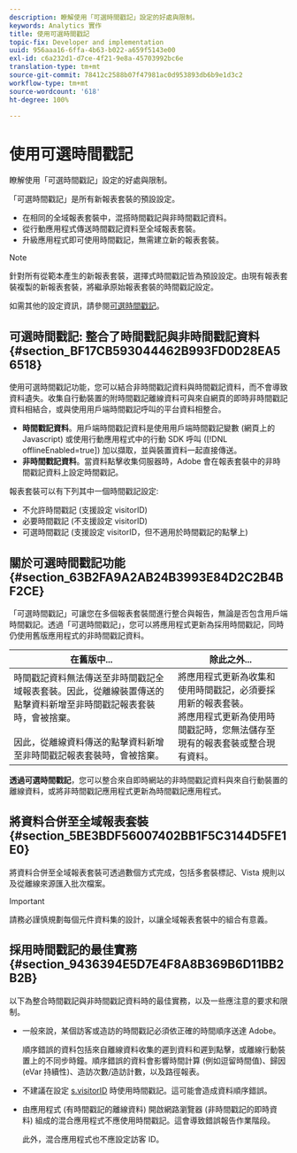 ```yaml
---
description: 瞭解使用「可選時間戳記」設定的好處與限制。
keywords: Analytics 實作
title: 使用可選時間戳記
topic-fix: Developer and implementation
uuid: 956aaa16-6ffa-4b63-b022-a659f5143e00
exl-id: c6a232d1-d7ce-4f21-9e8a-45703992bc6e
translation-type: tm+mt
source-git-commit: 78412c2588b07f47981ac0d953893db6b9e1d3c2
workflow-type: tm+mt
source-wordcount: '618'
ht-degree: 100%

---
```


# 使用可選時間戳記

瞭解使用「可選時間戳記」設定的好處與限制。

「可選時間戳記」是所有新報表套裝的預設設定。

* 在相同的全域報表套裝中，混搭時間戳記與非時間戳記資料。
* 從行動應用程式傳送時間戳記資料至全域報表套裝。
* 升級應用程式即可使用時間戳記，無需建立新的報表套裝。

>[!NOTE]
>
>針對所有從範本產生的新報表套裝，選擇式時間戳記皆為預設設定。由現有報表套裝複製的新報表套裝，將繼承原始報表套裝的時間戳記設定。

如需其他的設定資訊，請參閱[可選時間戳記](https://docs.adobe.com/content/help/zh-Hant/analytics/admin/admin-tools/timestamp-optional.html)。

## 可選時間戳記: 整合了時間戳記與非時間戳記資料 {#section_BF17CB593044462B993FD0D28EA56518}

使用可選時間戳記功能，您可以結合非時間戳記資料與時間戳記資料，而不會導致資料遺失。收集自行動裝置的附時間戳記離線資料可與來自網頁的即時非時間戳記資料相結合，或與使用用戶端時間戳記呼叫的平台資料相整合。

* **時間戳記資料**。用戶端時間戳記資料是使用用戶端時間戳記變數 (網頁上的 Javascript) 或使用行動應用程式中的行動 SDK 呼叫 ([!DNL offlineEnabled=true]) 加以擷取，並與裝置資料一起直接傳送。
* **非時間戳記資料**。當資料點擊收集伺服器時，Adobe 會在報表套裝中的非時間戳記資料上設定時間戳記。


報表套裝可以有下列其中一個時間戳記設定:

* 不允許時間戳記 (支援設定 visitorID)
* 必要時間戳記 (不支援設定 visitorID)
* 可選時間戳記 (支援設定 visitorID，但不適用於時間戳記的點擊上)

## 關於可選時間戳記功能 {#section_63B2FA9A2AB24B3993E84D2C2B4BF2CE}

「可選時間戳記」可讓您在多個報表套裝間進行整合與報告，無論是否包含用戶端時間戳記。透過「可選時間戳記」，您可以將應用程式更新為採用時間戳記，同時仍使用舊版應用程式的非時間戳記資料。

| 在舊版中... | 除此之外... |
|--- |--- |
| 時間戳記資料無法傳送至非時間戳記全域報表套裝。因此，從離線裝置傳送的點擊資料新增至非時間戳記報表套裝時，會被捨棄。<br/><br/>因此，從離線資料傳送的點擊資料新增至非時間戳記報表套裝時，會被捨棄。 | 將應用程式更新為收集和使用時間戳記，必須要採用新的報表套裝。<br/>將應用程式更新為使用時間戳記時，您無法儲存至現有的報表套裝或整合現有資料。 |

**透過可選時間戳記**，您可以整合來自即時網站的非時間戳記資料與來自行動裝置的離線資料，或將非時間戳記應用程式更新為時間戳記應用程式。

## 將資料合併至全域報表套裝 {#section_5BE3BDF56007402BB1F5C3144D5FE1E0}

將資料合併至全域報表套裝可透過數個方式完成，包括多套裝標記、Vista 規則以及從離線來源匯入批次檔案。

>[!IMPORTANT]
>
>請務必謹慎規劃每個元件資料集的設計，以讓全域報表套裝中的組合有意義。

## 採用時間戳記的最佳實務 {#section_9436394E5D7E4F8A8B369B6D11BB2B2B}

以下為整合時間戳記與非時間戳記資料時的最佳實務，以及一些應注意的要求和限制。

* 一般來說，某個訪客或造訪的時間戳記必須依正確的時間順序送達 Adobe。

   順序錯誤的資料包括來自離線資料收集的遲到資料和遲到點擊，或離線行動裝置上的不同步時鐘。順序錯誤的資料會影響時間計算 (例如逗留時間值)、歸因 (eVar 持續性)、造訪次數/造訪計數，以及路徑報表。

* 不建議在設定 [s.visitorID](https://docs.adobe.com/content/help/zh-Hant/analytics/technotes/visitor-identification.html) 時使用時間戳記。這可能會造成資料順序錯誤。

* 由應用程式 (有時間戳記的離線資料) 開啟網路瀏覽器 (非時間戳記的即時資料) 組成的混合應用程式不應使用時間戳記。這會導致錯誤報告作業階段。

   此外，混合應用程式也不應設定訪客 ID。

